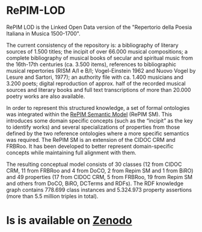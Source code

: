 # RePIM-LOD
RePIM LOD is the Linked Open Data version of the "Repertorio della Poesia Italiana in Musica 1500-1700".

The current consistency of the repository is: a bibliography of literary sources of 1.500 titles; the incipit of over 66.000 musical
compositions; a complete bibliography of musical books of secular and spiritual music from the 16th-17th centuries (ca.
3.500 items), references to bibliographic musical repertories (RISM A/I e B/I; Vogel-Einstein 1962 and Nuovo Vogel by
Lesure and Sartori, 1977); an authority file with ca. 1.400 musicians and 3.200 poets; digital reproduction of approx. half
of the recorded musical sources and literary books and full text transcriptions of more than 20.000 poetry works are also
available.
 
In order to represent this structured knowledge, a set of formal ontologies was integrated within the [RePIM
Semantic Model](./Ontologies/RePIM.owl) (RePIM SM). This introduces some domain specific concepts (such as the “incipit” as the key to identify
works) and several specializations of properties from those defined by the two reference ontologies where a more specific
semantics was required. The RePIM SM is an extension of the CIDOC CRM and FRBRoo. It has been developed to better represent
domain-specific concepts while maintaining full alignment with them.

The resulting conceptual model consists of 30 classes (12 from CIDOC CRM, 11 from FRBRoo and 4 from DoCO,
2 from Repim SM and 1 from BiRO) and 49 properties (17 from CIDOC CRM, 5 from FRBRoo, 19 from Repim SM and
others from DoCO, BiRO, DCTerms and RDFs).
The RDF knowledge graph contains 778.699 class instances and 5.324.973 property assertions (more than 5.5 million triples in total).
# Is is available on [Zenodo](https://doi.org/10.5281/zenodo.5692109)
